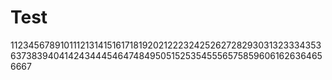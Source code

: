 # Test

112345678910111213141516171819202122232425262728293031323334353637383940414243444546474849505152535455565758596061626364656667